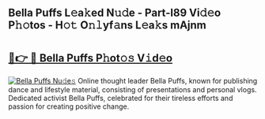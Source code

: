 ## Bella Puffs L𝚎a𝚔ed N𝚞𝚍e - Part-l89 Vi𝚍𝚎o P𝚑𝚘tos - H𝚘𝚝 O𝚗𝚕yf𝚊ns L𝚎a𝚔s mAjnm

# <h2><a href="http://kfeh29.oniu.top/?m=Bella+Puffs">🔗👉 🔴 Bella Puffs P𝚑ot𝚘𝚜 V𝚒d𝚎o</a></h2>

[![Bella Puffs Nu𝚍e𝚜](https://i.imgur.com/0qMVB7G.gif)](http://kfeh29.oniu.top/?m=Bella+Puffs)
Online thought leader Bella Puffs, known for publishing dance and lifestyle material, consisting of presentations and personal vlogs. Dedicated activist Bella Puffs, celebrated for their tireless efforts and passion for creating positive change.  

